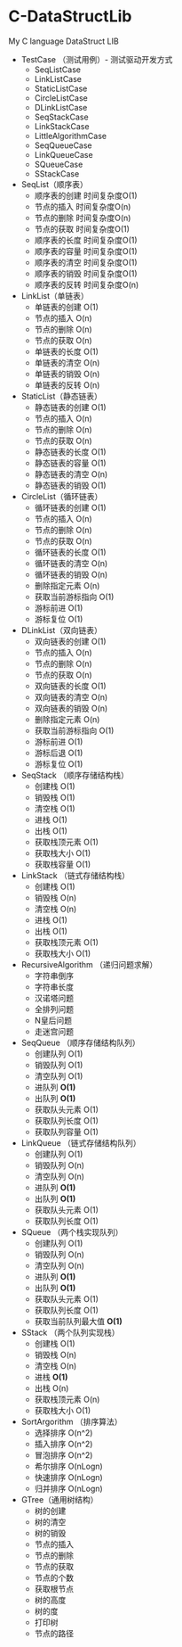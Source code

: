 # C-DataStructLib
My C language DataStruct LIB

- TestCase （测试用例）- 测试驱动开发方式
  - SeqListCase
  - LinkListCase
  - StaticListCase
  - CircleListCase
  - DLinkListCase
  - SeqStackCase
  - LinkStackCase
  - LittleAlgorithmCase
  - SeqQueueCase
  - LinkQueueCase
  - SQueueCase
  - SStackCase
- SeqList（顺序表）
  - 顺序表的创建 时间复杂度O(1)
  - 节点的插入   时间复杂度O(n)
  - 节点的删除   时间复杂度O(n)
  - 节点的获取   时间复杂度O(1)
  - 顺序表的长度 时间复杂度O(1)
  - 顺序表的容量 时间复杂度O(1)
  - 顺序表的清空 时间复杂度O(1)
  - 顺序表的销毁 时间复杂度O(1)
  - 顺序表的反转 时间复杂度O(n)
- LinkList（单链表）
  - 单链表的创建 O(1)
  - 节点的插入 O(n)
  - 节点的删除 O(n)
  - 节点的获取 O(n)
  - 单链表的长度 O(1)
  - 单链表的清空 O(n)
  - 单链表的销毁 O(n)
  - 单链表的反转 O(n)
- StaticList（静态链表）
  - 静态链表的创建 O(1)
  - 节点的插入 O(n)
  - 节点的删除 O(n)
  - 节点的获取 O(n)
  - 静态链表的长度 O(1)
  - 静态链表的容量 O(1)
  - 静态链表的清空 O(n)
  - 静态链表的销毁 O(1)
- CircleList（循环链表）
  - 循环链表的创建 O(1)
  - 节点的插入 O(n)
  - 节点的删除 O(n)
  - 节点的获取 O(n)
  - 循环链表的长度 O(1)
  - 循环链表的清空 O(n)
  - 循环链表的销毁 O(n)
  - 删除指定元素 O(n)
  - 获取当前游标指向 O(1)
  - 游标前进 O(1)
  - 游标复位 O(1)
- DLinkList（双向链表）
  - 双向链表的创建 O(1)
  - 节点的插入 O(n)
  - 节点的删除 O(n)
  - 节点的获取 O(n)
  - 双向链表的长度 O(1)
  - 双向链表的清空 O(n)
  - 双向链表的销毁 O(n)
  - 删除指定元素 O(n)
  - 获取当前游标指向 O(1)
  - 游标前进 O(1)
  - 游标后退 O(1)
  - 游标复位 O(1)
- SeqStack （顺序存储结构栈）
  - 创建栈 O(1)
  - 销毁栈 O(1)
  - 清空栈 O(1)
  - 进栈 O(1)
  - 出栈 O(1)
  - 获取栈顶元素 O(1)
  - 获取栈大小 O(1)
  - 获取栈容量 O(1)
- LinkStack （链式存储结构栈）
  - 创建栈 O(1)
  - 销毁栈 O(n)
  - 清空栈 O(n)
  - 进栈 O(1)
  - 出栈 O(1)
  - 获取栈顶元素 O(1)
  - 获取栈大小 O(1)
- RecursiveAlgorithm （递归问题求解）
  - 字符串倒序
  - 字符串长度
  - 汉诺塔问题
  - 全排列问题
  - N皇后问题
  - 走迷宫问题
- SeqQueue （顺序存储结构队列）
  - 创建队列 O(1)
  - 销毁队列 O(1)
  - 清空队列 O(1)
  - 进队列 **O(1)**
  - 出队列 **O(1)**
  - 获取队头元素 O(1)
  - 获取队列长度 O(1)
  - 获取队列容量 O(1)
- LinkQueue （链式存储结构队列）
  - 创建队列 O(1)
  - 销毁队列 O(n)
  - 清空队列 O(n)
  - 进队列 **O(1)**
  - 出队列 **O(1)**
  - 获取队头元素 O(1)
  - 获取队列长度 O(1)
- SQueue （两个栈实现队列）
  - 创建队列 O(1)
  - 销毁队列 O(n)
  - 清空队列 O(n)
  - 进队列 **O(1)**
  - 出队列 **O(1)**
  - 获取队头元素 O(1)
  - 获取队列长度 O(1)
  - 获取当前队列最大值 **O(1)**
- SStack （两个队列实现栈）
  - 创建栈 O(1)
  - 销毁栈 O(n)
  - 清空栈 O(n)
  - 进栈 **O(1)**
  - 出栈 O(n)
  - 获取栈顶元素 O(n)
  - 获取栈大小 O(1)
- SortArgorithm （排序算法）
  - 选择排序 O(n^2)
  - 插入排序 O(n^2)
  - 冒泡排序 O(n^2)
  - 希尔排序 O(nLogn)
  - 快速排序 O(nLogn)
  - 归并排序 O(nLogn)
- GTree（通用树结构）
  - 树的创建 
  - 树的清空 
  - 树的销毁
  - 节点的插入
  - 节点的删除
  - 节点的获取
  - 节点的个数
  - 获取根节点
  - 树的高度 
  - 树的度
  - 打印树
  - 节点的路径

